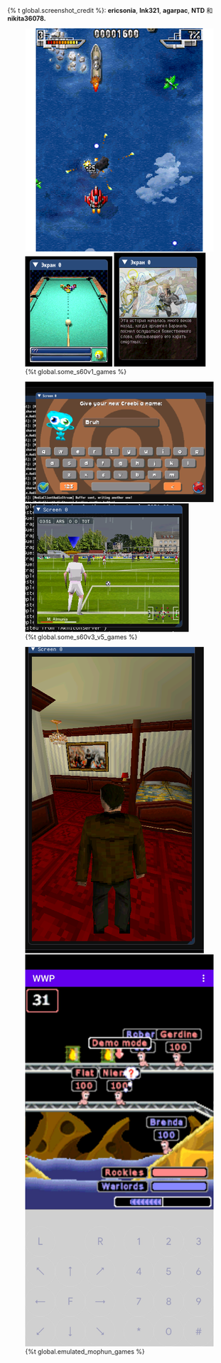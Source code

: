 {% t global.screenshot_credit %}: **ericsonia**, **Ink321**, **agarpac**, **NTD** 和 **nikita36078.**

<figure class="third">
	<img src="/assets/shots/showreel.gif">
	<img src="/assets/shots/bia.png">
	<img src="/assets/shots/3ta.png">
	<figcaption>{%t global.some_s60v1_games %}</figcaption>
</figure>

<figure class="half">
	<img src="/assets/shots/creebies.png">
	<img src="/assets/shots/fifa.png">
	<figcaption>{%t global.some_s60v3_v5_games %}</figcaption>
</figure>

<figure class="half">
	<img src="/assets/shots/mophun.png">
	<img src="/assets/shots/mophun2.jpg">
	<figcaption>{%t global.emulated_mophun_games %}</figcaption>
</figure>
